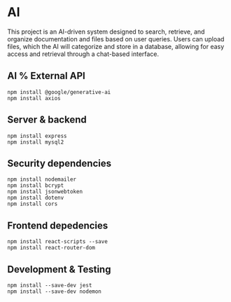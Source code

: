 # AI
This project is an AI-driven system designed to search, retrieve, and organize documentation and files based on user queries. Users can upload files, which the AI will categorize and store in a database, allowing for easy access and retrieval through a chat-based interface.

## AI % External API
    npm install @google/generative-ai
    npm install axios

## Server & backend
    npm install express
    npm install mysql2

## Security dependencies
    npm install nodemailer
    npm install bcrypt
    npm install jsonwebtoken
    npm install dotenv
    npm install cors

## Frontend depedencies
    npm install react-scripts --save
    npm install react-router-dom

## Development & Testing
    npm install --save-dev jest
    npm install --save-dev nodemon
